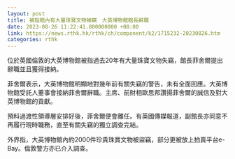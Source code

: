 ```yaml
---
layout: post
title: 被指館內有大量珠寶文物被竊　大英博物館館長辭職
date: 2023-08-26 11:22:41.000000000 +08:00
link: https://news.rthk.hk/rthk/ch/component/k2/1715232-20230826.htm
categories: rthk
---
```


位於英國倫敦的大英博物館被指過去20年有大量珠寶文物失竊，館長菲舍爾提出辭職並且獲得接納。

菲舍爾表示，大英博物館明顯地對幾年前有關失竊的警告，未有全面回應。大英博物館受託人董事會接納菲舍爾辭職。主席、前財相歐思邦讚揚菲舍爾的誠信及對大英博物館的貢獻。

預料過渡性領導層安排好後，菲舍爾便會離任。有英國傳媒報道，副館長亦同意不再履行現時職務，直至有關失竊的獨立調查完結。

外界指，大英博物館內約2000件珍貴珠寶文物被盜竊，部分更被放上拍賣平台e-Bay。倫敦警方亦已介入調查。
